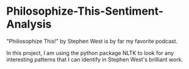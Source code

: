 # Philosophize-This-Sentiment-Analysis

"Philiosophize This!" by Stephen West is by far my favorite podcast.

In this project, I am using the python package NLTK to look for any interesting patterns
that I can identify in Stephen West's brilliant work.
